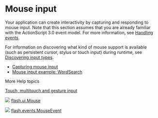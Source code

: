 # Mouse input

<div>

Your application can create interactivity by capturing and responding to mouse
input. Note that this section assumes that you are already familiar with the
ActionScript 3.0 event model. For more information, see
[Handling events](WS5b3ccc516d4fbf351e63e3d118a9b90204-7fca.html).

For information on discovering what kind of mouse support is available (such as
persistent cursor, stylus or touch input) during runtime, see
[Discovering input types](WSd45e9f3b9f8ebaf327952b631262a041087-8000.html).

- [Capturing mouse input](WS5b3ccc516d4fbf351e63e3d118a9b90204-7d00.html)
- [Mouse input example: WordSearch](WS5b3ccc516d4fbf351e63e3d118a9b90204-7cff.html)

</div>

<div>

<div>

More Help topics

</div>

<div>

[Touch, multitouch and gesture input](WSb2ba3b1aad8a27b0-6ffb37601221e58cc29-8000.html)

</div>

![](images/flashplatformLinkIndicator.png)
[flash.ui.Mouse](http://help.adobe.com/en_US/FlashPlatform/reference/actionscript/3/flash/ui/Mouse.html "http://help.adobe.com/en_US/FlashPlatform/reference/actionscript/3/flash/ui/Mouse.html")

![](images/flashplatformLinkIndicator.png)
[flash.events.MouseEvent](http://help.adobe.com/en_US/FlashPlatform/reference/actionscript/3/flash/events/MouseEvent.html "http://help.adobe.com/en_US/FlashPlatform/reference/actionscript/3/flash/events/MouseEvent.html")

<div>

</div>

</div>
